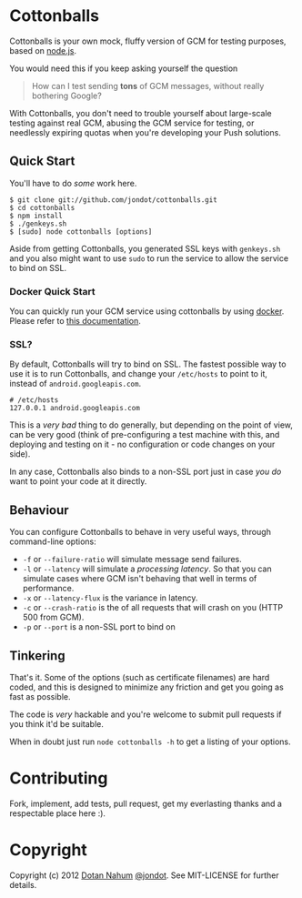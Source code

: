 # Cottonballs
Cottonballs is your own mock, fluffy version of GCM for testing
purposes, based on [node.js](http://nodejs.org).

You would need this if you keep asking yourself the question 

> How can
I test sending **tons** of GCM messages, without really bothering Google?

With Cottonballs, you don't need to trouble yourself about
large-scale testing against real GCM, abusing the GCM service for testing, or
needlessly expiring quotas when you're developing your Push solutions.

## Quick Start

You'll have to do *some* work here.

```
$ git clone git://github.com/jondot/cottonballs.git
$ cd cottonballs
$ npm install
$ ./genkeys.sh
$ [sudo] node cottonballs [options]
```

Aside from getting Cottonballs, you generated SSL keys with `genkeys.sh`
and you also might want to use `sudo` to run the service to allow the
service to bind on SSL.

### Docker Quick Start

You can quickly run your GCM service using cottonballs by using [docker](https://github.com/techgaun/apn-gcm-docker). Please refer to [this documentation](https://github.com/techgaun/apn-gcm-docker/blob/master/README.md). 

### SSL?

By default, Cottonballs will try to bind on SSL. The fastest possible
way to use it is to
run Cottonballs, and change your `/etc/hosts` to point to it, instead of
`android.googleapis.com`.

```
# /etc/hosts
127.0.0.1 android.googleapis.com
```

This is a _very bad_ thing to do generally, but depending on the point of view,
can be very good (think of pre-configuring a test machine with this, and
deploying and testing on it - no configuration or code changes on your
side).

In any case, Cottonballs also binds to a non-SSL port just in case _you do_
want to point your code at it directly.

## Behaviour

You can configure Cottonballs to behave in very useful ways,
through command-line options:

* `-f` or `--failure-ratio` will simulate message send failures.
* `-l` or `--latency` will simulate a _processing latency_. So that you
can simulate cases where GCM isn't behaving that well in terms of
performance.
* `-x` or `--latency-flux` is the variance in latency.
* `-c` or `--crash-ratio` is the of all requests that will crash on you
(HTTP 500 from GCM).
* `-p` or `--port` is a non-SSL port to bind on


## Tinkering

That's it. Some of the options (such as certificate filenames) are
hard coded, and this is designed to minimize any friction and get you going as fast as
possible. 

The code is _very_ hackable and you're welcome to submit
pull requests if you think it'd be suitable.

When in doubt just run `node cottonballs -h` to get a listing of your
options.






# Contributing

Fork, implement, add tests, pull request, get my everlasting thanks and a respectable place here :).


# Copyright

Copyright (c) 2012 [Dotan Nahum](http://gplus.to/dotan) [@jondot](http://twitter.com/jondot). See MIT-LICENSE for further details.

